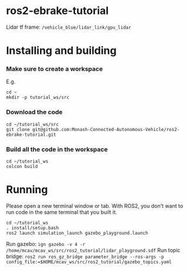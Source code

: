 # ros2-ebrake-tutorial

Lidar tf frame: `/vehicle_blue/lidar_link/gpu_lidar`

# Installing and building
### Make sure to create a workspace
E.g.
```
cd ~
mkdir -p tutorial_ws/src
```
### Download the code

```
cd ~/tutorial_ws/src
git clone git@github.com:Monash-Connected-Autonomous-Vehicle/ros2-ebrake-tutorial.git
```

### Build all the code in the workspace

```
cd ~/tutorial_ws
colcon build
```

# Running

Please open a new terminal window or tab. With ROS2, you don't want to run code in the same terminal that you built it.

```
cd ~/tutorial_ws
. install/setup.bash
ros2 launch simulation_launch gazebo_playground.launch
```

Run gazebo: `ign gazebo -v 4 -r /home/mcav/mcav_ws/src/ros2_tutorial/lidar_playground.sdf`
Run topic bridge: `ros2 run ros_gz_bridge parameter_bridge --ros-args -p config_file:=$HOME/mcav_ws/src/ros2_tutorial/gazebo_topics.yaml`
